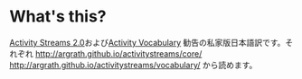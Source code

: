 # What's this?
[Activity Streams 2.0](https://www.w3.org/TR/2017/REC-activitystreams-core-20170523/)および[Activity Vocabulary](https://www.w3.org/TR/2017/REC-activitystreams-vocabulary-20170523/) 勧告の私家版日本語訳です。それぞれ http://argrath.github.io/activitystreams/core/ http://argrath.github.io/activitystreams/vocabulary/ から読めます。

